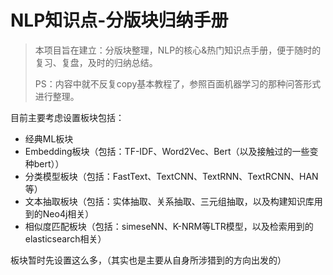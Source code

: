 # NLP知识点-分版块归纳手册

> 本项目旨在建立：分版块整理，NLP的核心&热门知识点手册，便于随时的复习、复盘，及时的归纳总结。
>
> PS：内容中就不反复copy基本教程了，参照百面机器学习的那种问答形式进行整理。

目前主要考虑设置板块包括：

- 经典ML板块
- Embedding板块（包括：TF-IDF、Word2Vec、Bert（以及接触过的一些变种bert））
- 分类模型板块（包括：FastText、TextCNN、TextRNN、TextRCNN、HAN等）
- 文本抽取板块（包括：实体抽取、关系抽取、三元组抽取，以及构建知识库用到的Neo4j相关）
- 相似度匹配板块（包括：simeseNN、K-NRM等LTR模型，以及检索用到的elasticsearch相关）

板块暂时先设置这么多，（其实也是主要从自身所涉猎到的方向出发的）